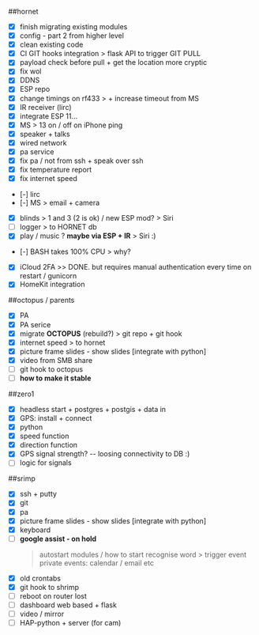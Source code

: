 ##hornet
- [x] finish migrating existing modules
- [x] config - part 2 from higher level
- [x] clean existing code
- [x] CI GIT hooks integration > flask API to trigger GIT PULL
- [x] payload check before pull + get the location more cryptic
- [x] fix wol
- [x] DDNS
- [x] ESP repo
- [x] change timings on rf433 > + increase timeout from MS
- [x] IR receiver (lirc)
- [x] integrate ESP 11...
- [x] MS > 13 on / off on iPhone ping
- [x] speaker + talks
- [x] wired network
- [x] pa service
- [x] fix pa / not from ssh + speak over ssh
- [x] fix temperature report
- [x] fix internet speed
- [-] lirc
- [-] MS > email + camera
- [x] blinds > 1 and 3 (2 is ok) / new ESP mod? > Siri
- [ ] logger > to HORNET db
- [x] play / music ? __maybe via ESP + IR__ > Siri :)
- [-] BASH takes 100% CPU > why?
- [x] iCloud 2FA >> DONE. but requires manual authentication every time on restart / gunicorn
- [x] HomeKit integration

##octopus / parents
- [x] PA
- [x] PA serice
- [x] migrate **OCTOPUS** (rebuild?) > git repo + git hook
- [x] internet speed > to hornet
- [x] picture frame slides - show slides [integrate with python]
- [x] video from SMB share
- [ ] git hook to octopus
- [ ] **how to make it stable**

##zero1
- [x] headless start + postgres + postgis + data in
- [x] GPS: install + connect
- [x] python
- [x] speed function
- [x] direction function
- [x] GPS signal strength? -- loosing connectivity to DB :)
- [ ] logic for signals

##srimp
- [x] ssh + putty
- [x] git
- [x] pa
- [x] picture frame slides - show slides [integrate with python]
- [x] keyboard
- [ ] __google assist - on hold__
    > autostart
    > modules / how to start
    > recognise word > trigger event
    > private events: calendar / email etc
- [x] old crontabs
- [x] git hook to shrimp
- [ ] reboot on router lost
- [ ] dashboard web based + flask
- [ ] video / mirror
- [ ] HAP-python + server (for cam)
